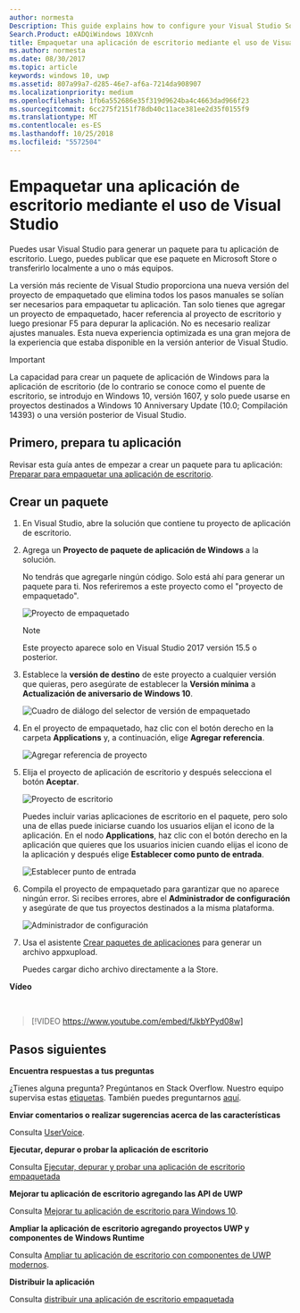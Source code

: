 ```yaml
---
author: normesta
Description: This guide explains how to configure your Visual Studio Solution to edit, debug, and package desktop application.
Search.Product: eADQiWindows 10XVcnh
title: Empaquetar una aplicación de escritorio mediante el uso de Visual Studio
ms.author: normesta
ms.date: 08/30/2017
ms.topic: article
keywords: windows 10, uwp
ms.assetid: 807a99a7-d285-46e7-af6a-7214da908907
ms.localizationpriority: medium
ms.openlocfilehash: 1fb6a552686e35f319d9624ba4c4663dad966f23
ms.sourcegitcommit: 6cc275f2151f78db40c11ace381ee2d35f0155f9
ms.translationtype: MT
ms.contentlocale: es-ES
ms.lasthandoff: 10/25/2018
ms.locfileid: "5572504"
---
```

# <a name="package-a-desktop-application-by-using-visual-studio"></a>Empaquetar una aplicación de escritorio mediante el uso de Visual Studio

Puedes usar Visual Studio para generar un paquete para tu aplicación de escritorio. Luego, puedes publicar que ese paquete en Microsoft Store o transferirlo localmente a uno o más equipos.

La versión más reciente de Visual Studio proporciona una nueva versión del proyecto de empaquetado que elimina todos los pasos manuales se solían ser necesarios para empaquetar tu aplicación. Tan solo tienes que agregar un proyecto de empaquetado, hacer referencia al proyecto de escritorio y luego presionar F5 para depurar la aplicación. No es necesario realizar ajustes manuales. Esta nueva experiencia optimizada es una gran mejora de la experiencia que estaba disponible en la versión anterior de Visual Studio.

>[!IMPORTANT]
>La capacidad para crear un paquete de aplicación de Windows para la aplicación de escritorio (de lo contrario se conoce como el puente de escritorio, se introdujo en Windows 10, versión 1607, y solo puede usarse en proyectos destinados a Windows 10 Anniversary Update (10.0; Compilación 14393) o una versión posterior de Visual Studio.

## <a name="first-prepare-your-application"></a>Primero, prepara tu aplicación

Revisar esta guía antes de empezar a crear un paquete para tu aplicación: [Preparar para empaquetar una aplicación de escritorio](desktop-to-uwp-prepare.md).

<a id="new-packaging-project"/>

## <a name="create-a-package"></a>Crear un paquete

1. En Visual Studio, abre la solución que contiene tu proyecto de aplicación de escritorio.

2. Agrega un **Proyecto de paquete de aplicación de Windows** a la solución.

   No tendrás que agregarle ningún código. Solo está ahí para generar un paquete para ti. Nos referiremos a este proyecto como el "proyecto de empaquetado".

   ![Proyecto de empaquetado](images/desktop-to-uwp/packaging-project.png)

   >[!NOTE]
   >Este proyecto aparece solo en Visual Studio 2017 versión 15.5 o posterior.

3. Establece la **versión de destino** de este proyecto a cualquier versión que quieras, pero asegúrate de establecer la **Versión mínima** a **Actualización de aniversario de Windows 10**.

   ![Cuadro de diálogo del selector de versión de empaquetado](images/desktop-to-uwp/packaging-version.png)

4. En el proyecto de empaquetado, haz clic con el botón derecho en la carpeta **Applications** y, a continuación, elige **Agregar referencia**.

   ![Agregar referencia de proyecto](images/desktop-to-uwp/add-project-reference.png)

5. Elija el proyecto de aplicación de escritorio y después selecciona el botón **Aceptar**.

   ![Proyecto de escritorio](images/desktop-to-uwp/reference-project.png)

   Puedes incluir varias aplicaciones de escritorio en el paquete, pero solo una de ellas puede iniciarse cuando los usuarios elijan el icono de la aplicación. En el nodo **Applications**, haz clic con el botón derecho en la aplicación que quieres que los usuarios inicien cuando elijas el icono de la aplicación y después elige **Establecer como punto de entrada**.

   ![Establecer punto de entrada](images/desktop-to-uwp/entry-point-set.png)

6. Compila el proyecto de empaquetado para garantizar que no aparece ningún error.  Si recibes errores, abre el **Administrador de configuración** y asegúrate de que tus proyectos destinados a la misma plataforma.

   ![Administrador de configuración](images/desktop-to-uwp/config-manager.png)

7. Usa el asistente [Crear paquetes de aplicaciones](../packaging/packaging-uwp-apps.md) para generar un archivo appxupload.

   Puedes cargar dicho archivo directamente a la Store.

**Vídeo**

&nbsp;
> [!VIDEO https://www.youtube.com/embed/fJkbYPyd08w]

## <a name="next-steps"></a>Pasos siguientes

**Encuentra respuestas a tus preguntas**

¿Tienes alguna pregunta? Pregúntanos en Stack Overflow. Nuestro equipo supervisa estas [etiquetas](http://stackoverflow.com/questions/tagged/project-centennial+or+desktop-bridge). También puedes preguntarnos [aquí](https://social.msdn.microsoft.com/Forums/en-US/home?filter=alltypes&sort=relevancedesc&searchTerm=%5BDesktop%20Converter%5D).

**Enviar comentarios o realizar sugerencias acerca de las características**

Consulta [UserVoice](https://wpdev.uservoice.com/forums/110705-universal-windows-platform/category/161895-desktop-bridge-centennial).

**Ejecutar, depurar o probar la aplicación de escritorio**

Consulta [Ejecutar, depurar y probar una aplicación de escritorio empaquetada](desktop-to-uwp-debug.md)

**Mejorar tu aplicación de escritorio agregando las API de UWP**

Consulta [Mejorar tu aplicación de escritorio para Windows 10](desktop-to-uwp-enhance.md).

**Ampliar la aplicación de escritorio agregando proyectos UWP y componentes de Windows Runtime**

Consulta [Ampliar tu aplicación de escritorio con componentes de UWP modernos](desktop-to-uwp-extend.md).

**Distribuir la aplicación**

Consulta [distribuir una aplicación de escritorio empaquetada](desktop-to-uwp-distribute.md)
